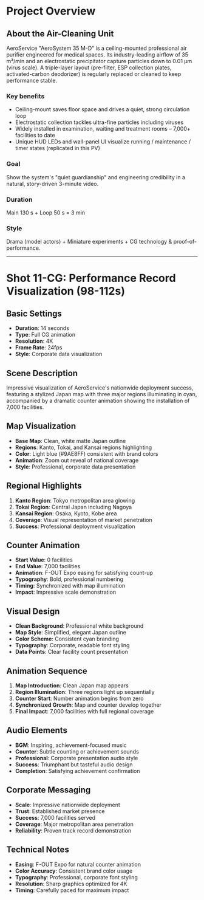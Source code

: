# Project Overview

## About the Air-Cleaning Unit
AeroService "AeroSystem 35 M-D" is a ceiling-mounted professional air purifier engineered for medical spaces.
Its industry-leading airflow of 35 m³/min and an electrostatic precipitator capture particles down to 0.01 µm (virus scale). A triple-layer layout (pre-filter, ESP collection plates, activated-carbon deodorizer) is regularly replaced or cleaned to keep performance stable.

### Key benefits
- Ceiling-mount saves floor space and drives a quiet, strong circulation loop
- Electrostatic collection tackles ultra-fine particles including viruses
- Widely installed in examination, waiting and treatment rooms – 7,000+ facilities to date
- Unique HUD LEDs and wall-panel UI visualize running / maintenance / timer states (replicated in this PV)

### Goal
Show the system's "quiet guardianship" and engineering credibility in a natural, story-driven 3-minute video.

### Duration
Main 130 s + Loop 50 s = 3 min

### Style
Drama (model actors) + Miniature experiments + CG technology & proof-of-performance.

---

# Shot 11-CG: Performance Record Visualization (98-112s)

## Basic Settings
- **Duration**: 14 seconds
- **Type**: Full CG animation
- **Resolution**: 4K
- **Frame Rate**: 24fps
- **Style**: Corporate data visualization

## Scene Description
Impressive visualization of AeroService's nationwide deployment success, featuring a stylized Japan map with three major regions illuminating in cyan, accompanied by a dramatic counter animation showing the installation of 7,000 facilities.

## Map Visualization
- **Base Map**: Clean, white matte Japan outline
- **Regions**: Kanto, Tokai, and Kansai regions highlighting
- **Color**: Light blue (#9AE8FF) consistent with brand colors
- **Animation**: Zoom out reveal of national coverage
- **Style**: Professional, corporate data presentation

## Regional Highlights
1. **Kanto Region**: Tokyo metropolitan area glowing
2. **Tokai Region**: Central Japan including Nagoya
3. **Kansai Region**: Osaka, Kyoto, Kobe area
4. **Coverage**: Visual representation of market penetration
5. **Success**: Professional deployment visualization

## Counter Animation
- **Start Value**: 0 facilities
- **End Value**: 7,000 facilities
- **Animation**: F-OUT Expo easing for satisfying count-up
- **Typography**: Bold, professional numbering
- **Timing**: Synchronized with map illumination
- **Impact**: Impressive scale demonstration

## Visual Design
- **Clean Background**: Professional white background
- **Map Style**: Simplified, elegant Japan outline
- **Color Scheme**: Consistent cyan branding
- **Typography**: Corporate, readable font styling
- **Data Points**: Clear facility count presentation

## Animation Sequence
1. **Map Introduction**: Clean Japan map appears
2. **Region Illumination**: Three regions light up sequentially
3. **Counter Start**: Number animation begins from zero
4. **Synchronized Growth**: Map and counter develop together
5. **Final Impact**: 7,000 facilities with full regional coverage

## Audio Elements
- **BGM**: Inspiring, achievement-focused music
- **Counter**: Subtle counting or achievement sounds
- **Professional**: Corporate presentation audio style
- **Success**: Triumphant but tasteful audio design
- **Completion**: Satisfying achievement confirmation

## Corporate Messaging
- **Scale**: Impressive nationwide deployment
- **Trust**: Established market presence
- **Success**: 7,000 facilities served
- **Coverage**: Major metropolitan area penetration
- **Reliability**: Proven track record demonstration

## Technical Notes
- **Easing**: F-OUT Expo for natural counter animation
- **Color Accuracy**: Consistent brand color usage
- **Typography**: Professional, corporate font styling
- **Resolution**: Sharp graphics optimized for 4K
- **Timing**: Carefully paced for maximum impact 